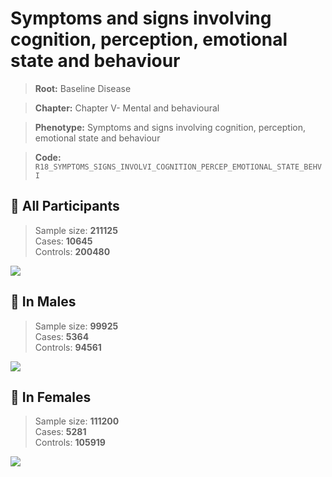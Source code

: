 # Symptoms and signs involving cognition, perception, emotional state and behaviour

> **Root:** Baseline Disease  

> **Chapter:** Chapter V- Mental and behavioural  

> **Phenotype:** Symptoms and signs involving cognition, perception, emotional state and behaviour  

> **Code:** `R18_SYMPTOMS_SIGNS_INVOLVI_COGNITION_PERCEP_EMOTIONAL_STATE_BEHVI`

## 🧪 All Participants  
> Sample size: **211125**  
> Cases: **10645**  
> Controls: **200480**
<img src="/Disease/Figures/ALL/Incidence/R18_SYMPTOMS_SIGNS_INVOLVI_COGNITION_PERCEP_EMOTIONAL_STATE_BEHVI.png"/>
<CsvTable src="/Disease_Data/ALL/Incidence/COX_R18_SYMPTOMS_SIGNS_INVOLVI_COGNITION_PERCEP_EMOTIONAL_STATE_BEHVI.csv" label="🔍 View full results" />

## 👨 In Males  
> Sample size: **99925**  
> Cases: **5364**  
> Controls: **94561**
<img src="/Disease/Figures/Male/Incidence/R18_SYMPTOMS_SIGNS_INVOLVI_COGNITION_PERCEP_EMOTIONAL_STATE_BEHVI.png"/>
<CsvTable src="/Disease_Data/Male/Incidence/COX_R18_SYMPTOMS_SIGNS_INVOLVI_COGNITION_PERCEP_EMOTIONAL_STATE_BEHVI.csv" label="🔍 View full results" />

## 👩 In Females  
> Sample size: **111200**  
> Cases: **5281**  
> Controls: **105919**
<img src="/Disease/Figures/Female/Incidence/R18_SYMPTOMS_SIGNS_INVOLVI_COGNITION_PERCEP_EMOTIONAL_STATE_BEHVI.png"/>
<CsvTable src="/Disease_Data/Female/Incidence/COX_R18_SYMPTOMS_SIGNS_INVOLVI_COGNITION_PERCEP_EMOTIONAL_STATE_BEHVI.csv" label="🔍 View full results" />
